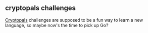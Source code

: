 cryptopals challenges
---

[Cryptopals](https://www.cryptopals.com/) challenges are supposed to be a fun way to learn a new language, so maybe now's the time to pick up Go?